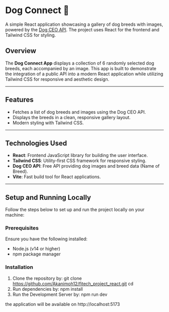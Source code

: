 # Dog Connect 🐾

A simple React application showcasing a gallery of dog breeds with images, powered by the [Dog CEO API](https://dog.ceo/dog-api/). The project uses React for the frontend and Tailwind CSS for styling.

## Overview
The **Dog Connect App** displays a collection of 6 randomly selected dog breeds, each accompanied by an image. This app is built to demonstrate the integration of a public API into a modern React application while utilizing Tailwind CSS for responsive and aesthetic design. 

---

## Features
- Fetches a list of dog breeds and images using the Dog CEO API.
- Displays the breeds in a clean, responsive gallery layout.
- Modern styling with Tailwind CSS.

---

## Technologies Used
- **React**: Frontend JavaScript library for building the user interface.
- **Tailwind CSS**: Utility-first CSS framework for responsive styling.
- **Dog CEO API**: Free API providing dog images and breed data (Name of Breed).
- **Vite**: Fast build tool for React applications.

---

## Setup and Running Locally

Follow the steps below to set up and run the project locally on your machine:

### Prerequisites
Ensure you have the following installed:
- Node.js (v14 or higher)
- npm package manager

### Installation
1. Clone the repository by:
   git clone https://github.com/Akanimoh12/fitech_project_react.git
   cd 
2. Run dependencies by:
   npm install
3. Run the Development Server by:
   npm run dev

the application will be available on  http://localhost:5173
